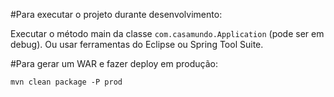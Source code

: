 #Para executar o projeto durante desenvolvimento:

Executar o método main da classe `com.casamundo.Application` (pode ser em debug). Ou usar ferramentas do Eclipse ou Spring Tool Suite.

#Para gerar um WAR e fazer deploy em produção:

```
mvn clean package -P prod
```
